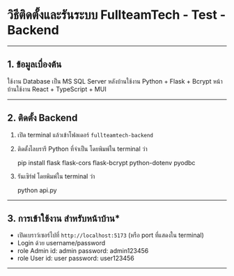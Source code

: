 # วิธีติดตั้งและรันระบบ FullteamTech - Test - Backend

----------

## 1. ข้อมูลเบื่องต้น
 ใช้งาน Database เป็น MS SQL Server
 หลังบ้านใช้งาน Python + Flask + Bcrypt
 หน้าบ้านใช้งาน React + TypeScript + MUI 

----------

## 2. ติดตั้ง Backend

1. เปิด terminal แล้วเข้าโฟลเดอร์ `fullteamtech-backend`
2. ติดตั้งไลบรารี Python ที่จำเป็น โดยพิมพ์ใน terminal ว่า

    pip install flask flask-cors flask-bcrypt python-dotenv pyodbc

3. รันเซิร์ฟ โดยพิมพ์ใน terminal ว่า

    python api.py

----------

## 3. การเข้าใช้งาน สำหรับหน้าบ้าน*

- เปิดเบราว์เซอร์ไปที่ `http://localhost:5173` (หรือ port ที่แสดงใน terminal)
- Login ด้วย username/password 
- role Admin id: admin password: admin123456
- role User id: user password: user123456

----------



